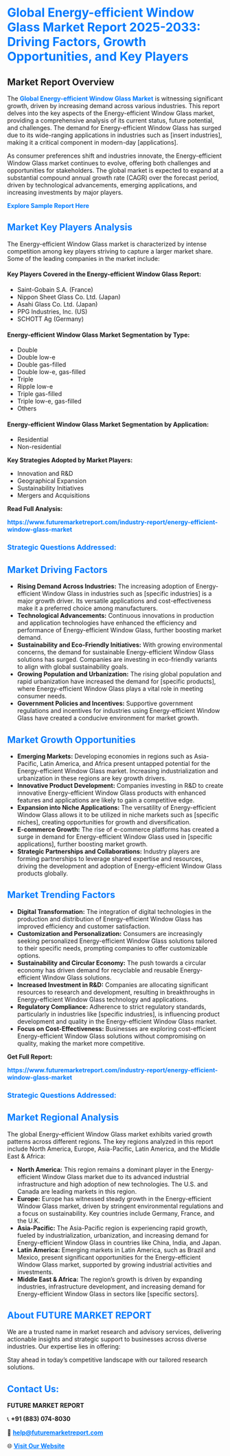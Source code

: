 <h1 style="color: #007BFF;">Global Energy-efficient Window Glass Market Report 2025-2033: Driving Factors, Growth Opportunities, and Key Players</h1>

<section id="overview">
<h2>Market Report Overview</h2>
<p>The <a href="https://www.futuremarketreport.com/industry-report/energy-efficient-window-glass-market" style="color: #007BFF; text-decoration: none;"><strong>Global Energy-efficient Window Glass Market</strong></a> is witnessing significant growth, driven by increasing demand across various industries. This report delves into the key aspects of the Energy-efficient Window Glass market, providing a comprehensive analysis of its current status, future potential, and challenges. The demand for Energy-efficient Window Glass has surged due to its wide-ranging applications in industries such as [insert industries], making it a critical component in modern-day [applications].</p>
<p>As consumer preferences shift and industries innovate, the Energy-efficient Window Glass market continues to evolve, offering both challenges and opportunities for stakeholders. The global market is expected to expand at a substantial compound annual growth rate (CAGR) over the forecast period, driven by technological advancements, emerging applications, and increasing investments by major players.</p>
</section>

<section id="overview">
<p><a href="https://www.futuremarketreport.com/request-sample/reportId=54485" style="color: #007BFF; text-decoration: none;"><strong>Explore Sample Report Here</strong></a></p>
</section>

<section id="key-players">
<h2 style="color: #007BFF;">Market Key Players Analysis</h2>
<p>The Energy-efficient Window Glass market is characterized by intense competition among key players striving to capture a larger market share. Some of the leading companies in the market include:</p>
<h4>Key Players Covered in the Energy-efficient Window Glass Report:</h4>
<ul><li>Saint-Gobain S.A. (France)</li><li>Nippon Sheet Glass Co. Ltd. (Japan)</li><li>Asahi Glass Co. Ltd. (Japan)</li><li>PPG Industries, Inc. (US)</li><li>SCHOTT Ag (Germany)</li></ul>
<h4>Energy-efficient Window Glass Market Segmentation by Type:</h4>
<ul><li>Double</li><li>Double low-e</li><li>Double gas-filled</li><li>Double low-e, gas-filled</li><li>Triple</li><li>Ripple low-e</li><li>Triple gas-filled</li><li>Triple low-e, gas-filled</li><li>Others</li></ul>

<h4>Energy-efficient Window Glass Market Segmentation by Application:</h4>
<ul><li>Residential</li><li>Non-residential</li></ul>
<p><strong>Key Strategies Adopted by Market Players:</strong></p>
<ul>
<li>Innovation and R&D</li>
<li>Geographical Expansion</li>
<li>Sustainability Initiatives</li>
<li>Mergers and Acquisitions</li>
</ul>
</section>

<section>
<p><strong>Read Full Analysis: </strong></p><a href="https://www.futuremarketreport.com/industry-report/energy-efficient-window-glass-market" style="color: #007BFF; text-decoration: none;"><strong>https://www.futuremarketreport.com/industry-report/energy-efficient-window-glass-market</strong></a>
<h3 style="color: #007BFF;">Strategic Questions Addressed:</h3>
</section>

<section id="driving-factors">
<h2 style="color: #007BFF;">Market Driving Factors</h2>
<ul>
<li><strong>Rising Demand Across Industries:</strong> The increasing adoption of Energy-efficient Window Glass in industries such as [specific industries] is a major growth driver. Its versatile applications and cost-effectiveness make it a preferred choice among manufacturers.</li>
<li><strong>Technological Advancements:</strong> Continuous innovations in production and application technologies have enhanced the efficiency and performance of Energy-efficient Window Glass, further boosting market demand.</li>
<li><strong>Sustainability and Eco-Friendly Initiatives:</strong> With growing environmental concerns, the demand for sustainable Energy-efficient Window Glass solutions has surged. Companies are investing in eco-friendly variants to align with global sustainability goals.</li>
<li><strong>Growing Population and Urbanization:</strong> The rising global population and rapid urbanization have increased the demand for [specific products], where Energy-efficient Window Glass plays a vital role in meeting consumer needs.</li>
<li><strong>Government Policies and Incentives:</strong> Supportive government regulations and incentives for industries using Energy-efficient Window Glass have created a conducive environment for market growth.</li>
</ul>
</section>

<section id="growth-opportunities">
<h2 style="color: #007BFF;">Market Growth Opportunities</h2>
<ul>
<li><strong>Emerging Markets:</strong> Developing economies in regions such as Asia-Pacific, Latin America, and Africa present untapped potential for the Energy-efficient Window Glass market. Increasing industrialization and urbanization in these regions are key growth drivers.</li>
<li><strong>Innovative Product Development:</strong> Companies investing in R&D to create innovative Energy-efficient Window Glass products with enhanced features and applications are likely to gain a competitive edge.</li>
<li><strong>Expansion into Niche Applications:</strong> The versatility of Energy-efficient Window Glass allows it to be utilized in niche markets such as [specific niches], creating opportunities for growth and diversification.</li>
<li><strong>E-commerce Growth:</strong> The rise of e-commerce platforms has created a surge in demand for Energy-efficient Window Glass used in [specific applications], further boosting market growth.</li>
<li><strong>Strategic Partnerships and Collaborations:</strong> Industry players are forming partnerships to leverage shared expertise and resources, driving the development and adoption of Energy-efficient Window Glass products globally.</li>
</ul>
</section>

<section id="trending-factors">
<h2 style="color: #007BFF;">Market Trending Factors</h2>
<ul>
<li><strong>Digital Transformation:</strong> The integration of digital technologies in the production and distribution of Energy-efficient Window Glass has improved efficiency and customer satisfaction.</li>
<li><strong>Customization and Personalization:</strong> Consumers are increasingly seeking personalized Energy-efficient Window Glass solutions tailored to their specific needs, prompting companies to offer customizable options.</li>
<li><strong>Sustainability and Circular Economy:</strong> The push towards a circular economy has driven demand for recyclable and reusable Energy-efficient Window Glass solutions.</li>
<li><strong>Increased Investment in R&D:</strong> Companies are allocating significant resources to research and development, resulting in breakthroughs in Energy-efficient Window Glass technology and applications.</li>
<li><strong>Regulatory Compliance:</strong> Adherence to strict regulatory standards, particularly in industries like [specific industries], is influencing product development and quality in the Energy-efficient Window Glass market.</li>
<li><strong>Focus on Cost-Effectiveness:</strong> Businesses are exploring cost-efficient Energy-efficient Window Glass solutions without compromising on quality, making the market more competitive.</li>
</ul>
</section>

<section>
<p><strong>Get Full Report: </strong></p><a href="https://www.futuremarketreport.com/industry-report/energy-efficient-window-glass-market" style="color: #007BFF; text-decoration: none;"><strong>https://www.futuremarketreport.com/industry-report/energy-efficient-window-glass-market</strong></a>
<h3 style="color: #007BFF;">Strategic Questions Addressed:</h3>
</section>


<section id="regional-analysis">
<h2 style="color: #007BFF;">Market Regional Analysis</h2>
<p>The global Energy-efficient Window Glass market exhibits varied growth patterns across different regions. The key regions analyzed in this report include North America, Europe, Asia-Pacific, Latin America, and the Middle East & Africa:</p>
<ul>
<li><strong>North America:</strong> This region remains a dominant player in the Energy-efficient Window Glass market due to its advanced industrial infrastructure and high adoption of new technologies. The U.S. and Canada are leading markets in this region.</li>
<li><strong>Europe:</strong> Europe has witnessed steady growth in the Energy-efficient Window Glass market, driven by stringent environmental regulations and a focus on sustainability. Key countries include Germany, France, and the U.K.</li>
<li><strong>Asia-Pacific:</strong> The Asia-Pacific region is experiencing rapid growth, fueled by industrialization, urbanization, and increasing demand for Energy-efficient Window Glass in countries like China, India, and Japan.</li>
<li><strong>Latin America:</strong> Emerging markets in Latin America, such as Brazil and Mexico, present significant opportunities for the Energy-efficient Window Glass market, supported by growing industrial activities and investments.</li>
<li><strong>Middle East & Africa:</strong> The region’s growth is driven by expanding industries, infrastructure development, and increasing demand for Energy-efficient Window Glass in sectors like [specific sectors].</li>
</ul>
</section>

<footer>
<h2 style="color: #007BFF;">About FUTURE MARKET REPORT</h2>
<p>We are a trusted name in market research and advisory services, delivering actionable insights and strategic support to businesses across diverse industries. Our expertise lies in offering:</p>

<p>Stay ahead in today’s competitive landscape with our tailored research solutions.</p>

<h2 style="color: #007BFF;">Contact Us:</h2>
<p><strong>FUTURE MARKET REPORT</strong></p>
<p>📞 <strong>+91 (883) 074-8030</strong></p>
<p>📧 <strong><a href="mailto:help@futuremarketreport.com" style="color: #007BFF;">help@futuremarketreport.com</a></strong></p>
<p>🌐 <strong><a href="https://www.futuremarketreport.com/" style="color: #007BFF;">Visit Our Website</a></strong></p>
</footer>